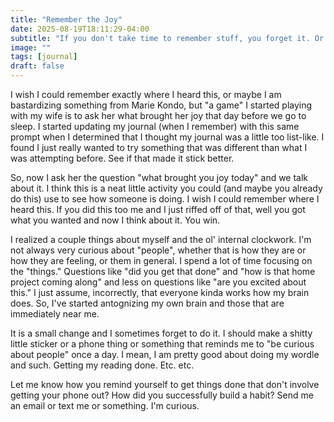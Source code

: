 ```yaml
---
title: "Remember the Joy"
date: 2025-08-19T18:11:29-04:00
subtitle: "If you don't take time to remember stuff, you forget it. Or so I think."
image: ""
tags: [journal]
draft: false
---
```

I wish I could remember exactly where I heard this, or maybe I am bastardizing something from Marie Kondo, but "a game" I started playing with my wife is to ask her what brought her joy that day before we go to sleep. I started updating my journal (when I remember) with this same prompt when I determined that I thought my journal was a little too list-like. I found I just really wanted to try something that was different than what I was attempting before. See if that made it stick better. 

So, now I ask her the question "what brought you joy today" and we talk about it. I think this is a neat little activity you could (and maybe you already do this) use to see how someone is doing. I wish I could remember where I heard this. If you did this too me and I just riffed off of that, well you got what you wanted and now I think about it. You win. 

I realized a couple things about myself and the ol' internal clockwork. I'm not always very curious about "people", whether that is how they are or how they are feeling, or them in general. I spend a lot of time focusing on the "things." Questions like "did you get that done" and "how is that home project coming along" and less on questions like "are you excited about this." I just assume, incorrectly, that everyone kinda works how my brain does. So, I've started antognizing my own brain and those that are immediately near me. 

It is a small change and I sometimes forget to do it. I should make a shitty little sticker or a phone thing or something that reminds me to "be curious about people" once a day. I mean, I am pretty good about doing my wordle and such. Getting my reading done. Etc. etc. 

Let me know how you remind yourself to get things done that don't involve getting your phone out? How did you successfully build a habit? Send me an email or text me or something. I'm curious.